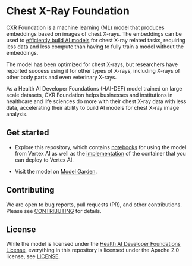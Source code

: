 # Chest X-Ray Foundation

CXR Foundation is a machine learning (ML) model that produces embeddings based
on images of chest X-rays. The embeddings can be used to
[efficiently build AI models](https://en.wikipedia.org/wiki/Transfer_learning)
for chest X-ray related tasks, requiring less data and less compute than having
to fully train a model without the embeddings.

The model has been optimized for chest X-rays, but researchers have reported
success using it for other types of X-rays, including X-rays of other body parts
and even veterinary X-rays.

As a Health AI Developer Foundations (HAI-DEF) model trained on large scale
datasets, CXR Foundation helps businesses and institutions in healthcare and
life sciences do more with their chest X-ray data with less data, accelerating
their ability to build AI models for chest X-ray image analysis.

## Get started

*   Explore this repository, which contains [notebooks](./notebooks) for using
    the model from Vertex AI as well as the [implementation](./serving) of the
    container that you can deploy to Vertex AI.

*   Visit the model on
    [Model Garden](https://console.cloud.google.com/vertex-ai/publishers/google/model-garden/cxr-foundation).

## Contributing

We are open to bug reports, pull requests (PR), and other contributions. Please
see [CONTRIBUTING](./docs/CONTRIBUTING.md) for details.

## License

While the model is licensed under the
[Health AI Developer Foundations License](https://console.cloud.google.com/vertex-ai/publishers/google/model-garden/cxr-foundation),
everything in this repository is licensed under the Apache 2.0 license, see
[LICENSE](LICENSE).
